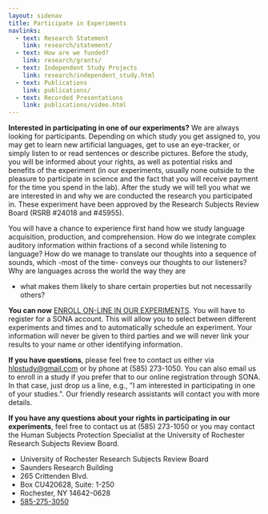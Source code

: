 ```yaml
---
layout: sidenav
title: Participate in Experiments
navlinks:
  - text: Research Statement
    link: research/statement/
  - text: How are we funded?
    link: research/grants/
  - text: Independent Study Projects
    link: research/independent_study.html
  - text: Publications
    link: publications/
  - text: Recorded Presentations
    link: publications/video.html
---
```


**Interested in participating in one of our experiments?** We are always looking
for participants. Depending on which study you get assigned to, you may get to
learn new artificial languages, get to use an eye-tracker, or simply listen to or
read sentences or describe pictures. Before the study, you will be informed about
your rights, as well as potential risks and benefits of the experiment (in our
experiments, usually none outside to the pleasure to participate in science and
the fact that you will receive payment for the time you spend in the lab). After
the study we will tell you what we are interested in and why we are conducted
the research you participated in. These experiment have been approved by the
Research Subjects Review Board (RSRB #24018 and #45955).

You will have a chance to experience first hand how we study language acquisition,
production, and comprehension. How do we integrate complex auditory information
within fractions of a second while listening to language? How do we manage to
translate our thoughts into a sequence of sounds, which -most of the time- conveys
our thoughts to our listeners? Why are languages across the world the way they are
- what makes them likely to share certain properties but not necessarily others?

**You can now** [ENROLL ON-LINE IN OUR EXPERIMENTS](http://urochester-bcs.sona-systems.com/).
You will have to register for a SONA account. This will allow you to select between
different experiments and times and to automatically schedule an experiment. Your
information will never be given to third parties and we will never link your results
to your name or other identifying information.

**If you have questions**, please feel free to contact us either via hlpstudy@gmail.com
or by phone at (585) 273-1050. You can also email us to enroll in a study if you
prefer that to our online registration through SONA. In that case, just drop us
a line, e.g., "I am interested in participating in one of your studies.". Our
friendly research assistants will contact you with more details.

**If you have any questions about your rights in participating in our experiments**,
feel free to contact us at (585) 273-1050 or you may contact the Human Subjects
Protection Specialist at the University of Rochester Research Subjects Review
Board.
<ul class="vcard">
  <li class="fn">University of Rochester Research Subjects Review
  Board</li>
  <li class="street-address">Saunders Research Building</li>
  <li class="street-address">265 Crittenden Blvd.</li>
  <li class="street-address">Box CU420628, Suite: 1-250</li>
  <li class="locality">Rochester, <span class="state">NY</span> <span class="zip">14642-0628</span></li>
  <li class="tel"><a href="tel:585-275-3050 ">585-275-3050</a></li>
</ul>
